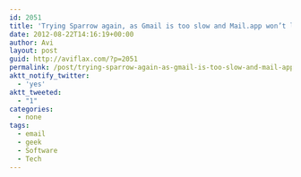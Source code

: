```yaml
---
id: 2051
title: 'Trying Sparrow again, as Gmail is too slow and Mail.app won’t launch. Feels like a non-starter; the text is all way too small on my 13&#8243; MacBook Air.'
date: 2012-08-22T14:16:19+00:00
author: Avi
layout: post
guid: http://aviflax.com/?p=2051
permalink: /post/trying-sparrow-again-as-gmail-is-too-slow-and-mail-app-wont-launch-feels-like-a-non-starter-the-text-is-all-way-too-small-on-my-13-macbook-air/
aktt_notify_twitter:
  - 'yes'
aktt_tweeted:
  - "1"
categories:
  - none
tags:
  - email
  - geek
  - Software
  - Tech
---
```

